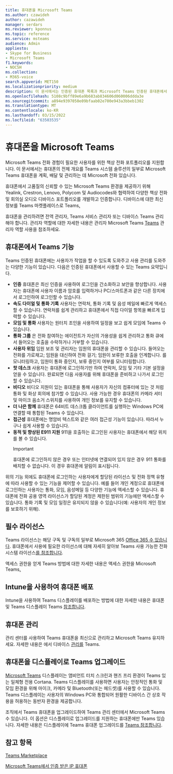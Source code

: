 ```yaml
---
title: 휴대폰을 Microsoft Teams
ms.author: czawideh
author: cazawideh
manager: serdars
ms.reviewer: kponnus
ms.topic: reference
ms.service: msteams
audience: Admin
appliesto:
- Skype for Business
- Microsoft Teams
f1.keywords:
- NOCSH
ms.collection:
- M365-voice
search.appverid: MET150
ms.localizationpriority: medium
description: 이 문서에서는 인증된 휴대폰 목록과 Microsoft Teams 인증된 휴대폰에서 지원되는 기능을 Microsoft Teams.
ms.openlocfilehash: 5108c9bff89e6a9b683ab834606d060006ddda3e
ms.sourcegitcommit: a894e9397050e09bfaab02e700e943a3bbeb1302
ms.translationtype: MT
ms.contentlocale: ko-KR
ms.lasthandoff: 03/15/2022
ms.locfileid: "63503535"
---
```

# <a name="phones-for-microsoft-teams"></a>휴대폰을 Microsoft Teams

Microsoft Teams 전화 경험이 필요한 사용자를 위한 책상 전화 포트폴리오를 지원합니다. 이 문서에서는 휴대폰의 전체 개요를 Teams 시스템 솔루션의 일부로 Microsoft Teams 휴대폰을 계획, 배달 및 관리하는 데 Microsoft 전화 있습니다. 

휴대폰에서 고품질의 신뢰할 수 있는 Microsoft Teams 환경을 제공하기 위해 Yealink, Crestron, Lenovo, Polycom 및 Audiocodes와 협력하여 다양한 책상 전화 및 회의실 오디오 디바이스 포트폴리오를 개발하고 인증합니다. 디바이스에 대한 최신 정보를 Teams 마켓플레이스로 Teams[.](https://office.com/teamsdevices)

휴대폰을 관리하려면 전역 관리자, Teams 서비스 관리자 또는 디바이스 Teams 관리해야 합니다. 관리자 역할에 대한 자세한 내용은 관리자 Microsoft Teams [Teams](../using-admin-roles.md) 관리자 역할 사용을 참조하세요.

## <a name="features-supported-by-teams-phones"></a>휴대폰에서 Teams 기능

Teams 인증된 휴대폰에는 사용자가 작업을 할 수 있도록 도와주고 사용 관리를 도와주는 다양한 기능이 있습니다. 다음은 인증된 휴대폰에서 사용할 수 있는 Teams 요약입니다.

- **인증** 휴대폰은 최신 인증을 사용하여 로그인을 간소화하고 보안을 향상합니다. 사용자는 휴대폰에 사용자 이름과 암호를 입력하거나 PC/스마트폰과 같은 다른 장치에서 로그인하여 로그인할 수 있습니다.
- **속도 다이얼 및 통화 기록** 사용자는 연락처, 통화 기록 및 음성 메일에 빠르게 액세스할 수 있습니다. 연락처를 쉽게 관리하고 휴대폰에서 직접 다이얼 항목을 빠르게 입력할 수 있습니다.
- **모임 및 통화** 사용자는 원터치 조인을 사용하여 일정을 보고 쉽게 모임에 Teams 수 있습니다.
- **통화 그룹** 은 전화 참여하는 에이전트가 자신의 가용성을 쉽게 관리하고 통화 큐에서 들어오는 호출을 수락하거나 거부할 수 있습니다.
- **사용자 위임** 임원 보조 및 관리자는 임원의 휴대폰을 관리할 수 있습니다. 들어오는 전화를 가로채고; 임원을 대신하여 전화 걸기; 임원이 보류한 호출을 인계합니다. 를 모니터링하고, 임원이 통화 중인지, 보류 중인지 여부를 모니터링합니다.
- **핫 데스크** 사용자는 휴대폰에 로그인하기만 하여 연락처, 모임 및 기타 기본 설정을 얻을 수 있습니다. 완료되면 다음 사용자를 위해 휴대폰을 준비하고 나가서 로그인할 수 있습니다.
- **비디오** 비디오 지원이 있는 휴대폰을 통해 사용자가 자신의 컴퓨터에 있는 것 처럼 통화 및 화상 회의에 참가할 수 있습니다. 사용 가능한 경우 휴대폰의 카메라 셔터 및 마이크 음소거 스위치를 사용하여 개인 정보를 유지할 수 있습니다.
- **더 나은 함께** 휴대폰은 64비트 데스크톱 클라이언트를 실행하는 Windows PC에 연결할 때 통합된 Teams 수 있습니다.
- **접근성** 휴대폰에는 명암비 텍스트와 같은 여러 접근성 기능이 있습니다. 따라서 누구나 쉽게 사용할 수 있습니다.
- **동적 및 향상된 E911 지원** 911을 호출하는 로그인된 사용자는 휴대폰에서 해당 위치를 볼 수 있습니다. 
    > [!IMPORTANT]
    > 휴대폰에 로그인하지 않은 경우 또는 인터넷에 연결되어 있지 않은 경우 911 통화를 배치할 수 없습니다. 이 경우 휴대폰에 알림이 표시됩니다.

위의 기능 외에도 휴대폰에 로그인하는 사용자에게 할당된 라이선스 및 전화 정책 유형에 따라 사용할 수 있는 기능을 제어할 수 있습니다. 예를 들어 개인 계정으로 휴대폰에 로그인하는 사용자는 통화, 모임, 음성메일 등 다양한 기능에 액세스할 수 있습니다. 휴대폰에 전화 공용 영역 라이선스가 할당된 계정은 제한된 범위의 기능에만 액세스할 수 있습니다. 통화 기록 및 모임 일정은 유지되지 않을 수 있습니다(예: 사용자의 개인 정보를 보호하기 위해).

## <a name="required-licenses"></a>필수 라이선스

Teams 라이선스는 해당 구독 및 구독의 일부로 Microsoft 365 [Office 365 수 있습니다](/office365/servicedescriptions/teams-service-description). 휴대폰에서 사용에 필요한 라이선스에 대해 자세히 알아보 Teams 사용 가능한 전화 시스템 라이선스[를 참조합니다](https://products.office.com/microsoft-teams/voice-calling).

액세스 권한을 얻게 Teams 방법에 대한 자세한 내용은 액세스 권한을 Microsoft Teams[.](https://support.office.com/article/fc7f1634-abd3-4f26-a597-9df16e4ca65b)

## <a name="deploy-your-phones-using-intune"></a>Intune을 사용하여 휴대폰 배포

Intune을 사용하여 Teams 디스플레이를 배포하는 방법에 대한 자세한 내용은 휴대폰 및 Teams 디스플레이 Teams [참조합니다](phones-displays-deploy.md).

## <a name="manage-your-phones"></a>휴대폰 관리

관리 센터를 사용하여 Teams 휴대폰을 최신으로 관리하고 Microsoft Teams 유지하세요. 자세한 내용은 에서 디바이스 [관리를](device-management.md) Teams.

## <a name="upgrade-your-phones-to-teams-displays"></a>휴대폰을 디스플레이로 Teams 업그레이드

[Microsoft Teams](teams-displays.md) 디스플레이는 앰비언트 터치 스크린과 핸즈 프리 환경이 Teams 있는 일체형 전용 Cortana. Teams 디스플레이를 사용하면 사용자는 안정적인 통화 및 모임 환경을 위해 마이크, 카메라 및 Bluetooth(또는 헤드셋)를 사용할 수 있습니다. Teams 디스플레이는 사용자의 Windows PC와 통합되어 원활한 디바이스 간 상호 작용을 허용하는 동반자 환경을 제공합니다.

조직에서 Teams 휴대폰을 업그레이드하여 Teams 관리 센터에서 Microsoft Teams 수 있습니다. 이 옵션은 디스플레이로 업그레이드를 지원하는 휴대폰에만 Teams 있습니다. 자세한 내용은 디스플레이에 Teams 휴대폰 업그레이드를 [Teams 참조합니다](upgrade-phones-to-displays.md).

## <a name="see-also"></a>참고 항목

[Teams Marketplace](https://office.com/teamsdevices)

[Microsoft Teams에서 인증 받은 IP 휴대폰](teams-ip-phones.md)